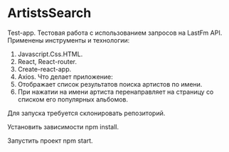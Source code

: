 # ArtistsSearch
Test-app.
Тестовая работа с использованием запросов на LastFm API.
Применены инструменты и технологии:
  1. Javascript.Css.HTML.
  2. React, React-router.
  3. Create-react-app.
  4. Axios.
Что делает приложение:
  1. Отображает список результатов поиска артистов по имени.
  2. При нажатии на имени артиста перенаправляет на страницу со списком  его популярных альбомов.
  
Для запуска требуется склонировать репозиторий.

Установить зависимости npm install.

Запустить проект npm start.
